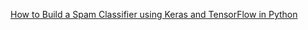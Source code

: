 [How to Build a Spam Classifier using Keras and TensorFlow in Python](https://www.thepythoncode.com/article/build-spam-classifier-keras-python)
